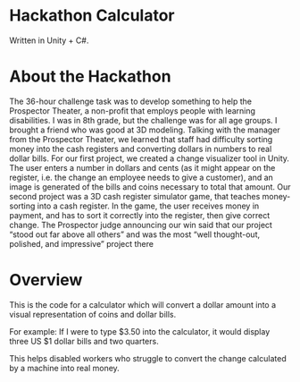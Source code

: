# Hackathon Calculator
Written in Unity + C#.

# About the Hackathon
The 36-hour challenge task was to develop something to help the Prospector Theater, a non-profit that employs people with learning disabilities. I was in 8th grade, but the challenge was for all age groups. I brought a friend who was good at 3D modeling. Talking with the manager from the Prospector Theater, we learned that staff had difficulty sorting money into the cash registers and converting dollars in numbers to real dollar bills. For our first project, we created a change visualizer tool in Unity. The user enters a number in dollars and cents (as it might appear on the register, i.e. the change an employee needs to give a customer), and an image is generated of the bills and coins necessary to total that amount. Our second project was a 3D cash register simulator game, that teaches money-sorting into a cash register. In the game, the user receives money in payment, and has to sort it correctly into the register, then give correct change. The Prospector judge announcing our win said that our project “stood out far above all others” and was the most “well thought-out, polished, and impressive” project there
# Overview

This is the code for a calculator which will convert a dollar amount into a visual representation of coins and dollar bills. 

For example: If I were to type $3.50 into the calculator, it would display three US $1 dollar bills and two quarters.

This helps disabled workers who struggle to convert the change calculated by a machine into real money.




